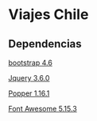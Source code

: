 # Viajes Chile



## Dependencias

[bootstrap 4.6](https://getbootstrap.com/docs/4.6/getting-started/introduction/)

[Jquery 3.6.0](https://cdnjs.cloudflare.com/ajax/libs/jquery/3.6.0/jquery.min.js)

[Popper 1.16.1](https://cdn.jsdelivr.net/npm/popper.js@1.16.1/dist/umd/popper.min.js)


[Font Awesome 5.15.3](https://cdnjs.cloudflare.com/ajax/libs/font-awesome/5.15.3/css/all.min.css)


